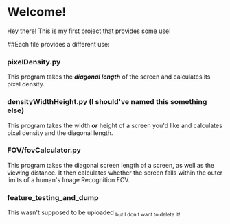 # Welcome!
 
Hey there! This is my first project that provides some use!

##Each file provides a different use:

### pixelDensity.py

This program takes the **_diagonal length_** of the screen and calculates its pixel density.

### densityWidthHeight.py (I should've named this something else)

This program takes the width **_or_** height of a screen you'd like and calculates pixel density and the diagonal length.

### FOV/fovCalculator.py

This program takes the diagonal screen length of a screen, as well as the viewing distance. It then calculates whether the screen falls within the outer limits of a human's Image Recognition FOV.

### feature_testing_and_dump

This wasn't supposed to be uploaded <sub>but I don't want to delete it!</sub>
